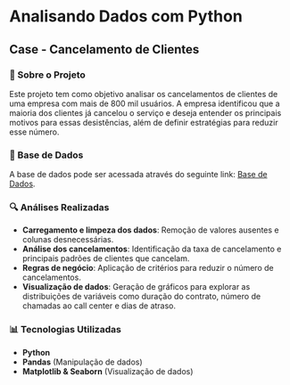 # Analisando Dados com Python

## Case - Cancelamento de Clientes

### 📌 Sobre o Projeto
Este projeto tem como objetivo analisar os cancelamentos de clientes de uma empresa com mais de 800 mil usuários. A empresa identificou que a maioria dos clientes já cancelou o serviço e deseja entender os principais motivos para essas desistências, além de definir estratégias para reduzir esse número.

### 📂 Base de Dados
A base de dados pode ser acessada através do seguinte link: [Base de Dados](https://drive.google.com/drive/folders/1uDesZePdkhiraJmiyeZ-w5tfc8XsNYFZ?usp=drive_link).

### 🔍 Análises Realizadas
- **Carregamento e limpeza dos dados**: Remoção de valores ausentes e colunas desnecessárias.
- **Análise dos cancelamentos**: Identificação da taxa de cancelamento e principais padrões de clientes que cancelam.
- **Regras de negócio**: Aplicação de critérios para reduzir o número de cancelamentos.
- **Visualização de dados**: Geração de gráficos para explorar as distribuições de variáveis como duração do contrato, número de chamadas ao call center e dias de atraso.

### 📊 Tecnologias Utilizadas
- **Python**
- **Pandas** (Manipulação de dados)
- **Matplotlib & Seaborn** (Visualização de dados)



